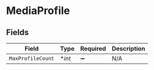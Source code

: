 # MediaProfile


## Fields

| Field              | Type               | Required           | Description        |
| ------------------ | ------------------ | ------------------ | ------------------ |
| `MaxProfileCount`  | **int*             | :heavy_minus_sign: | N/A                |